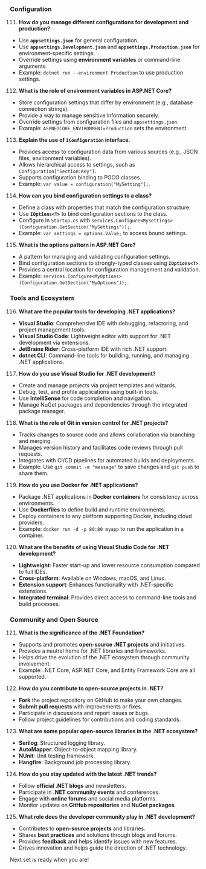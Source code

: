 ### Configuration  
111. **How do you manage different configurations for development and production?**  
   - Use **`appsettings.json`** for general configuration.
   - Use **`appsettings.Development.json`** and **`appsettings.Production.json`** for environment-specific settings.
   - Override settings using **environment variables** or command-line arguments.
   - Example: `dotnet run --environment Production` to use production settings.

112. **What is the role of environment variables in ASP.NET Core?**  
   - Store configuration settings that differ by environment (e.g., database connection strings).
   - Provide a way to manage sensitive information securely.
   - Override settings from configuration files and `appsettings.json`.
   - Example: `ASPNETCORE_ENVIRONMENT=Production` sets the environment.

113. **Explain the use of `IConfiguration` interface.**  
   - Provides access to configuration data from various sources (e.g., JSON files, environment variables).
   - Allows hierarchical access to settings, such as `Configuration["Section:Key"]`.
   - Supports configuration binding to POCO classes.
   - Example: `var value = configuration["MySetting"];`.

114. **How can you bind configuration settings to a class?**  
   - Define a class with properties that match the configuration structure.
   - Use **`IOptions<T>`** to bind configuration sections to the class.
   - Configure in `Startup.cs` with `services.Configure<MySettings>(Configuration.GetSection("MySettings"));`.
   - Example: `var settings = options.Value;` to access bound settings.

115. **What is the options pattern in ASP.NET Core?**  
   - A pattern for managing and validating configuration settings.
   - Bind configuration sections to strongly-typed classes using **`IOptions<T>`**.
   - Provides a central location for configuration management and validation.
   - Example: `services.Configure<MyOptions>(Configuration.GetSection("MyOptions"));`.

### Tools and Ecosystem  
116. **What are the popular tools for developing .NET applications?**  
   - **Visual Studio**: Comprehensive IDE with debugging, refactoring, and project management tools.
   - **Visual Studio Code**: Lightweight editor with support for .NET development via extensions.
   - **JetBrains Rider**: Cross-platform IDE with rich .NET support.
   - **dotnet CLI**: Command-line tools for building, running, and managing .NET applications.

117. **How do you use Visual Studio for .NET development?**  
   - Create and manage projects via project templates and wizards.
   - Debug, test, and profile applications using built-in tools.
   - Use **IntelliSense** for code completion and navigation.
   - Manage NuGet packages and dependencies through the integrated package manager.

118. **What is the role of Git in version control for .NET projects?**  
   - Tracks changes to source code and allows collaboration via branching and merging.
   - Manages version history and facilitates code reviews through pull requests.
   - Integrates with CI/CD pipelines for automated builds and deployments.
   - Example: Use `git commit -m "message"` to save changes and `git push` to share them.

119. **How do you use Docker for .NET applications?**  
   - Package .NET applications in **Docker containers** for consistency across environments.
   - Use **Dockerfiles** to define build and runtime environments.
   - Deploy containers to any platform supporting Docker, including cloud providers.
   - Example: `docker run -d -p 80:80 myapp` to run the application in a container.

120. **What are the benefits of using Visual Studio Code for .NET development?**  
   - **Lightweight**: Faster start-up and lower resource consumption compared to full IDEs.
   - **Cross-platform**: Available on Windows, macOS, and Linux.
   - **Extension support**: Enhances functionality with .NET-specific extensions.
   - **Integrated terminal**: Provides direct access to command-line tools and build processes.

### Community and Open Source  
121. **What is the significance of the .NET Foundation?**  
   - Supports and promotes **open-source .NET projects** and initiatives.
   - Provides a neutral home for .NET libraries and frameworks.
   - Helps drive the evolution of the .NET ecosystem through community involvement.
   - Example: .NET Core, ASP.NET Core, and Entity Framework Core are all supported.

122. **How do you contribute to open-source projects in .NET?**  
   - **Fork** the project repository on GitHub to make your own changes.
   - **Submit pull requests** with improvements or fixes.
   - Participate in discussions and report issues or bugs.
   - Follow project guidelines for contributions and coding standards.

123. **What are some popular open-source libraries in the .NET ecosystem?**  
   - **Serilog**: Structured logging library.
   - **AutoMapper**: Object-to-object mapping library.
   - **NUnit**: Unit testing framework.
   - **Hangfire**: Background job processing library.

124. **How do you stay updated with the latest .NET trends?**  
   - Follow **official .NET blogs** and newsletters.
   - Participate in **.NET community events** and conferences.
   - Engage with **online forums** and social media platforms.
   - Monitor updates on **GitHub repositories** and **NuGet packages**.

125. **What role does the developer community play in .NET development?**  
   - Contributes to **open-source projects** and libraries.
   - Shares **best practices** and solutions through blogs and forums.
   - Provides **feedback** and helps identify issues with new features.
   - Drives innovation and helps guide the direction of .NET technology.

Next set is ready when you are!